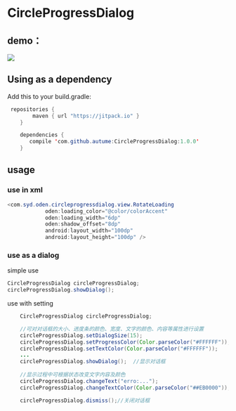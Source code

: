 # CircleProgressDialog
## demo：
![](http://i.imgur.com/faMCeJD.gif)

## Using as a dependency

Add this to your build.gradle:
```java
 repositories {
        maven { url "https://jitpack.io" }
    }

    dependencies {
       compile 'com.github.autume:CircleProgressDialog:1.0.0'
    }
```
## usage
### use in xml
```java
<com.syd.oden.circleprogressdialog.view.RotateLoading
            oden:loading_color="@color/colorAccent"
            oden:loading_width="6dp"
            oden:shadow_offset="8dp"
            android:layout_width="100dp"
            android:layout_height="100dp" />
```

### use as a dialog
simple use
```java
CircleProgressDialog circleProgressDialog;
circleProgressDialog.showDialog(); 
```
use with setting
```java
    CircleProgressDialog circleProgressDialog;

    //可对对话框的大小、进度条的颜色、宽度、文字的颜色、内容等属性进行设置
    circleProgressDialog.setDialogSize(15);
    circleProgressDialog.setProgressColor(Color.parseColor("#FFFFFF"));
    circleProgressDialog.setTextColor(Color.parseColor("#FFFFFF"));
    ...
    circleProgressDialog.showDialog();  //显示对话框
    
    //显示过程中可根据状态改变文字内容及颜色
    circleProgressDialog.changeText("erro:...");
    circleProgressDialog.changeTextColor(Color.parseColor("##EB0000"));

    circleProgressDialog.dismiss();//关闭对话框
```
   
